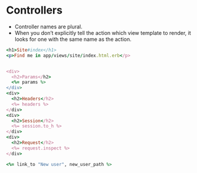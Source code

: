 # Controllers

- Controller names are plural. 
- When you don’t explicitly tell the action which view template to render, it looks for one with the same name as the action.

```ruby
<h1>Site#index</h1>
<p>Find me in app/views/site/index.html.erb</p>


<div>
  <h2>Params</h2>
  <%= params %>
</div>
<div>
  <h2>Headers</h2>
  <%= headers %>
</div>
<div>
  <h2>Session</h2>
  <%= session.to_h %>
</div>
<div>
  <h2>Request</h2>
  <%= request.inspect %>
</div>

<%= link_to "New user", new_user_path %>
```
